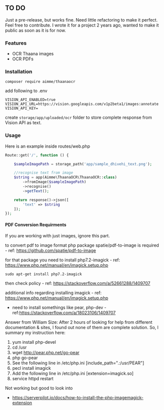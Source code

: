 ## TO DO

Just a pre-release, but works fine. Need little refactoring to make it perfect. Feel free to contribute. I wrote it for a project 2 years ago, wanted to make it public as soon as it is for now.

### Features
- OCR Thaana images
- OCR PDFs

### Installation

```composer require aimme/thaanaocr```

add following to .env

```
VISION_API_ENABLED=true
VISION_API_URL=https://vision.googleapis.com/v1p2beta1/images:annotate
VISION_API_KEY=
```

create ```storage/app/uploaded/ocr``` folder to store complete response from Vision API  as text.


### Usage

Here is an example inside routes/web.php

```php
Route::get('/', function () {

    $sampleImagePath = storage_path('app/sample_dhivehi_text.png');

    //recognise text from image
    $string = app(Aimme\ThaanaOCR\ThaanaOCR::class)
        ->fromImage($sampleImagePath)
        ->recognise()
        ->getText();

    return response()->json([
        'text' => $string
    ]);
});
```


#### PDF Conversion Requirments

If you are working with just images, ignore this part.

to convert pdf to image format php package spatie/pdf-to-image is required - ref: https://github.com/spatie/pdf-to-image

for that package you need to install php7.2-imagick - ref: https://www.php.net/manual/en/imagick.setup.php

```sudo apt-get install php7.2-imagick```

then check policy - ref: https://stackoverflow.com/a/52661288/1409707


additional info regarding installing imagick  - ref: https://www.php.net/manual/en/imagick.setup.php
- need to install somethings like pear, php-dev - ref:https://stackoverflow.com/a/18023106/1409707

Answer from William Size:
After 2 hours of looking for help from different documentation & sites, I found out none of them are complete solution.  So, I summary my instruction here:

1) yum install php-devel
2) cd /usr
3) wget http://pear.php.net/go-pear
4) php go-pear
5) See the following line in /etc/php.ini [include_path=".:/usr/PEAR"]
6) pecl install imagick
7) Add the following line in /etc/php.ini [extension=imagick.so]
8) service httpd restart


Not working but good to look into
- https://serverpilot.io/docs/how-to-install-the-php-imagemagick-extension


